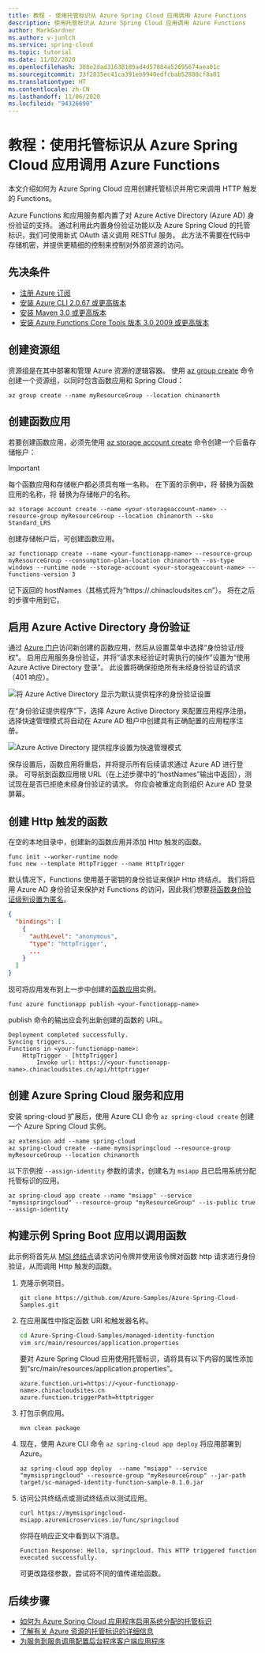 ```yaml
---
title: 教程 - 使用托管标识从 Azure Spring Cloud 应用调用 Azure Functions
description: 使用托管标识从 Azure Spring Cloud 应用调用 Azure Functions
author: MarkGardner
ms.author: v-junlch
ms.service: spring-cloud
ms.topic: tutorial
ms.date: 11/02/2020
ms.openlocfilehash: 308e2dad31638189ad4d57884a52695674aea01c
ms.sourcegitcommit: 33f2835ec41ca391eb9940edfcbab52888cf8a01
ms.translationtype: HT
ms.contentlocale: zh-CN
ms.lasthandoff: 11/06/2020
ms.locfileid: "94326690"
---
```

# <a name="tutorial-use-a-managed-identity-to-invoke-azure-functions-from-an-azure-spring-cloud-app"></a>教程：使用托管标识从 Azure Spring Cloud 应用调用 Azure Functions

本文介绍如何为 Azure Spring Cloud 应用创建托管标识并用它来调用 HTTP 触发的 Functions。

Azure Functions 和应用服务都内置了对 Azure Active Directory (Azure AD) 身份验证的支持。 通过利用此内置身份验证功能以及 Azure Spring Cloud 的托管标识，我们可使用新式 OAuth 语义调用 RESTful 服务。 此方法不需要在代码中存储机密，并提供更精细的控制来控制对外部资源的访问。 


## <a name="prerequisites"></a>先决条件

* [注册 Azure 订阅](https://www.azure.cn/pricing/1rmb-trial/)
* [安装 Azure CLI 2.0.67 或更高版本](/cli/install-azure-cli)
* [安装 Maven 3.0 或更高版本](https://maven.apache.org/download.cgi)
* [安装 Azure Functions Core Tools 版本 3.0.2009 或更高版本](../azure-functions/functions-run-local.md#install-the-azure-functions-core-tools)


## <a name="create-a-resource-group"></a>创建资源组
资源组是在其中部署和管理 Azure 资源的逻辑容器。 使用 [az group create](/cli/group#az-group-create) 命令创建一个资源组，以同时包含函数应用和 Spring Cloud：

```azurecli
az group create --name myResourceGroup --location chinanorth
```


## <a name="create-a-function-app"></a>创建函数应用
若要创建函数应用，必须先使用 [az storage account create](/cli/storage/account#az-storage-account-create) 命令创建一个后备存储帐户：

> [!Important]
> 每个函数应用和存储帐户都必须具有唯一名称。 在下面的示例中，将 <your-functionapp-name> 替换为函数应用的名称，将 <your-storageaccount-name> 替换为存储帐户的名称。

```azurecli
az storage account create --name <your-storageaccount-name> --resource-group myResourceGroup --location chinanorth --sku Standard_LRS
```

创建存储帐户后，可创建函数应用。

```azurecli
az functionapp create --name <your-functionapp-name> --resource-group myResourceGroup --consumption-plan-location chinanorth --os-type windows --runtime node --storage-account <your-storageaccount-name> --functions-version 3
```

记下返回的 hostNames（其格式将为“https://<your-functionapp-name>.chinacloudsites.cn”）。 将在之后的步骤中用到它。


## <a name="enable-azure-active-directory-authentication"></a>启用 Azure Active Directory 身份验证

通过 [Azure 门户](https://portal.azure.cn)访问新创建的函数应用，然后从设置菜单中选择“身份验证/授权”。 启用应用服务身份验证，并将“请求未经验证时需执行的操作”设置为“使用 Azure Active Directory 登录”。 此设置将确保拒绝所有未经身份验证的请求（401 响应）。

![将 Azure Active Directory 显示为默认提供程序的身份验证设置](./media/spring-cloud-tutorial-managed-identities-functions/function-auth-config-1.jpg)

在“身份验证提供程序”下，选择 Azure Active Directory 来配置应用程序注册。 选择快速管理模式将自动在 Azure AD 租户中创建具有正确配置的应用程序注册。

![Azure Active Directory 提供程序设置为快速管理模式](./media/spring-cloud-tutorial-managed-identities-functions/function-auth-config-2.jpg)

保存设置后，函数应用将重启，并将提示所有后续请求通过 Azure AD 进行登录。 可导航到函数应用根 URL（在上述步骤中的“hostNames”输出中返回），测试现在是否已拒绝未经身份验证的请求。 你应会被重定向到组织 Azure AD 登录屏幕。


## <a name="create-an-http-triggered-function"></a>创建 Http 触发的函数

在空的本地目录中，创建新的函数应用并添加 Http 触发的函数。

```console
func init --worker-runtime node
func new --template HttpTrigger --name HttpTrigger
```

默认情况下，Functions 使用基于密钥的身份验证来保护 Http 终结点。 我们将启用 Azure AD 身份验证来保护对 Functions 的访问，因此我们想要[将函数身份验证级别设置为匿名](../azure-functions/functions-bindings-http-webhook-trigger.md#secure-an-http-endpoint-in-production)。

```json function.json
{
  "bindings": [
    {
      "authLevel": "anonymous",
      "type": "httpTrigger",
      ...
    }
  ]
}
```

现可将应用发布到上一步中创建的[函数应用](#create-a-function-app)实例。

```console
func azure functionapp publish <your-functionapp-name>
```

publish 命令的输出应会列出新创建的函数的 URL。

```output
Deployment completed successfully.
Syncing triggers...
Functions in <your-functionapp-name>:
    HttpTrigger - [httpTrigger]
        Invoke url: https://<your-functionapp-name>.chinacloudsites.cn/api/httptrigger
```


## <a name="create-azure-spring-cloud-service-and-app"></a>创建 Azure Spring Cloud 服务和应用
安装 spring-cloud 扩展后，使用 Azure CLI 命令 `az spring-cloud create` 创建一个 Azure Spring Cloud 实例。 

```azurecli
az extension add --name spring-cloud
az spring-cloud create --name mymsispringcloud --resource-group myResourceGroup --location chinanorth
```

以下示例按 `--assign-identity` 参数的请求，创建名为 `msiapp` 且已启用系统分配托管标识的应用。

```azurecli
az spring-cloud app create --name "msiapp" --service "mymsispringcloud" --resource-group "myResourceGroup" --is-public true --assign-identity
```

## <a name="build-sample-spring-boot-app-to-invoke-the-function"></a>构建示例 Spring Boot 应用以调用函数

此示例将首先从 [MSI 终结点](../active-directory/managed-identities-azure-resources/how-to-use-vm-token.md#get-a-token-using-http)请求访问令牌并使用该令牌对函数 http 请求进行身份验证，从而调用 Http 触发的函数。

1. 克隆示例项目。 

    ```console
    git clone https://github.com/Azure-Samples/Azure-Spring-Cloud-Samples.git
    ```

2. 在应用属性中指定函数 URI 和触发器名称。 

    ```bash
    cd Azure-Spring-Cloud-Samples/managed-identity-function
    vim src/main/resources/application.properties
    ```

    要对 Azure Spring Cloud 应用使用托管标识，请将具有以下内容的属性添加到“src/main/resources/application.properties”。

    ```
    azure.function.uri=https://<your-functionapp-name>.chinacloudsites.cn
    azure.function.triggerPath=httptrigger
    ```

3. 打包示例应用。 

    ```console
    mvn clean package
    ```

4. 现在，使用 Azure CLI 命令 `az spring-cloud app deploy` 将应用部署到 Azure。 

    ```azurecli
    az spring-cloud app deploy  --name "msiapp" --service "mymsispringcloud" --resource-group "myResourceGroup" --jar-path target/sc-managed-identity-function-sample-0.1.0.jar
    ```

5. 访问公共终结点或测试终结点以测试应用。 

    ```console
    curl https://mymsispringcloud-msiapp.azuremicroservices.io/func/springcloud
    ```

    你将在响应正文中看到以下消息。
    ```output
    Function Response: Hello, springcloud. This HTTP triggered function executed successfully.
    ```
    
    可更改路径参数，尝试将不同的值传递给函数。

## <a name="next-steps"></a>后续步骤

* [如何为 Azure Spring Cloud 应用程序启用系统分配的托管标识](./spring-cloud-howto-enable-system-assigned-managed-identity.md)
* [了解有关 Azure 资源的托管标识的详细信息](https://github.com/MicrosoftDocs/azure-docs/blob/master/articles/active-directory/managed-identities-azure-resources/overview.md)
* [为服务到服务调用配置后台程序客户端应用程序](../app-service/configure-authentication-provider-aad.md#configure-a-daemon-client-application-for-service-to-service-calls)


